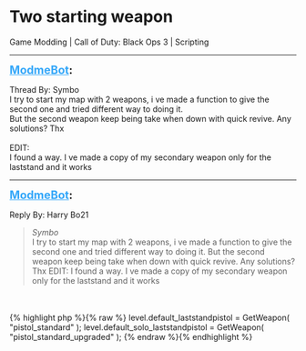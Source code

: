 # Two starting weapon
Game Modding | Call of Duty: Black Ops 3 | Scripting

---
<strong style="font-size: 1.4em;"><span style="text-decoration: underline;text-decoration-color: #34a7f9;"><span style="color:#34a7f9;">ModmeBot</span></span>:</strong>

<p>Thread By: Symbo<br />I try to start my map with 2 weapons, i ve made a function to give the second one and tried different way to doing it. <br />But the second weapon keep being take when down with quick revive. Any solutions? Thx<br /> <br />EDIT:<br />I found a way. I ve made a copy of my secondary weapon only for the laststand and it works</p>

---
<strong style="font-size: 1.4em;"><span style="text-decoration: underline;text-decoration-color: #34a7f9;"><span style="color:#34a7f9;">ModmeBot</span></span>:</strong>

<p>Reply By: Harry Bo21<br /><blockquote><em>Symbo</em><br />I try to start my map with 2 weapons, i ve made a function to give the second one and tried different way to doing it.  But the second weapon keep being take when down with quick revive. Any solutions? Thx   EDIT: I found a way. I ve made a copy of my secondary weapon only for the laststand and it works</blockquote><br /> <br />{% highlight php %}{% raw %}
level.default_laststandpistol 		= GetWeapon( "pistol_standard" );
level.default_solo_laststandpistol	= GetWeapon( "pistol_standard_upgraded" );
{% endraw %}{% endhighlight %}
</p>
